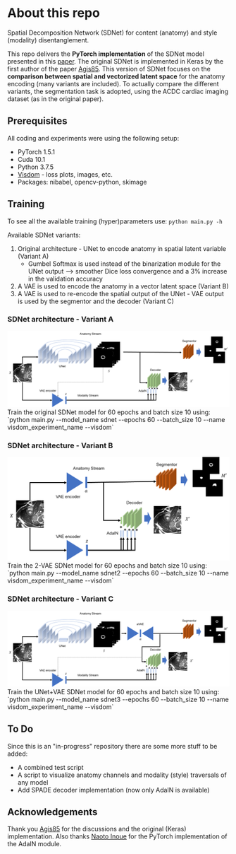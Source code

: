 # About this repo
Spatial Decomposition Network (SDNet) for content (anatomy) and style (modality) disentanglement.

This repo delivers the **PyTorch implementation** of the SDNet model presented in this [paper](https://www.sciencedirect.com/science/article/abs/pii/S1361841519300684). The original SDNet is implemented in Keras by the first author of the paper [Agis85](https://github.com/agis85/anatomy_modality_decomposition). This version of SDNet focuses on the **comparison between spatial and vectorized latent space** for the anatomy encoding (many variants are included). To actually compare the different variants, the segmentation task is adopted, using the ACDC cardiac imaging dataset (as in the original paper).

## Prerequisites
All coding and experiments were using the following setup:
* PyTorch 1.5.1
* Cuda 10.1
* Python 3.7.5
* [Visdom](https://github.com/facebookresearch/visdom) - loss plots, images, etc.
* Packages: nibabel, opencv-python, skimage

## Training
To see all the available training (hyper)parameters use:
`python main.py -h`

Available SDNet variants:
1. Original architecture - UNet to encode anatomy in spatial latent variable (Variant A)
   * Gumbel Softmax is used instead of the binarization module for the UNet output --> smoother Dice loss convergence and a 3% increase in the validation accuracy
2. A VAE is used to encode the anatomy in a vector latent space (Variant B)
3. A VAE is used to re-encode the spatial output of the UNet - VAE output is used by the segmentor and the decoder (Variant C)

### SDNet architecture - Variant A
<img src="./misc/images/sdnet.png" width="750">
Train the original SDNet model for 60 epochs and batch size 10 using:
`python main.py --model_name sdnet --epochs 60 --batch_size 10 --name visdom_experiment_name --visdom`

### SDNet architecture - Variant B
<img src="./misc/images/sdnet2.png" width="650">
Train the 2-VAE SDNet model for 60 epochs and batch size 10 using:
`python main.py --model_name sdnet2 --epochs 60 --batch_size 10 --name visdom_experiment_name --visdom`

### SDNet architecture - Variant C
<img src="./misc/images/sdnet3.png" width="750">
Train the UNet+VAE SDNet model for 60 epochs and batch size 10 using:
`python main.py --model_name sdnet3 --epochs 60 --batch_size 10 --name visdom_experiment_name --visdom`


## To Do
Since this is an "in-progress" repository there are some more stuff to be added:
* A combined test script
* A script to visualize anatomy channels and modality (style) traversals of any model
* Add SPADE decoder implementation (now only AdaIN is available)

## Acknowledgements
Thank you [Agis85](https://github.com/agis85/anatomy_modality_decomposition) for the discussions and the original (Keras) implementation. Also thanks [Naoto Inoue](https://github.com/naoto0804) for the PyTorch implementation of the AdaIN module. 
